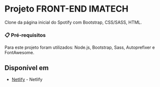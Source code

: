 # Projeto FRONT-END IMATECH

Clone da página inicial do Spotify com Bootstrap, CSS/SASS, HTML.

### 📋 Pré-requisitos

Para este projeto foram utilizados: Node.js, Bootstrap, Sass, Autoprefixer e FontAwesome.

## Disponível em

* [Netlify](https://grazielly-spotify.netlify.app/) - Netlify